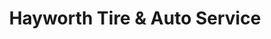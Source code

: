 ---
title: "Hayworth Tire & Auto Service"
url: /elizabethton/hayworth-tire-and-auto-service/
shop: car repair
---